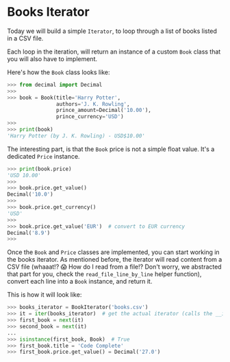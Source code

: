 # Books Iterator

Today we will build a simple `Iterator`, to loop through a list of books listed in a CSV file.

Each loop in the iteration, will return an instance of a custom `Book` class that you will also have to implement.

Here's how the `Book` class looks like:

```python
>>> from decimal import Decimal
>>>
>>> book = Book(title='Harry Potter',
                authors='J. K. Rowling',
                prince_amount=Decimal('10.00'),
                prince_currency='USD')
>>>
>>> print(book)
'Harry Potter (by J. K. Rowling) - USD$10.00'
```

The interesting part, is that the `Book` price is not a simple float value. It's a dedicated `Price` instance.

```python
>>> print(book.price)
'USD 10.00'
>>>
>>> book.price.get_value()
Decimal('10.0')
>>>
>>> book.price.get_currency()
'USD'
>>>
>>> book.price.get_value('EUR')  # convert to EUR currency
Decimal('8.9')
>>>
```

Once the `Book` and `Price` classes are implemented, you can start working in the books iterator. As mentioned before, the iterator will read content from a CSV file (whaaat!? 😱 How do I read from a file!? Don't worry, we abstracted that part for you, check the `read_file_line_by_line` helper function), convert each line into a `Book` instance, and return it.

This is how it will look like:

```python
>>> books_iterator = BookIterator('books.csv')
>>> it = iter(books_iterator)  # get the actual iterator (calls the __iter__ method)
>>> first_book = next(it)
>>> second_book = next(it)
...
>>> isinstance(first_book, Book)  # True
>>> first_book.title = 'Code Complete'
>>> first_book.price.get_value() = Decimal('27.0')
```

